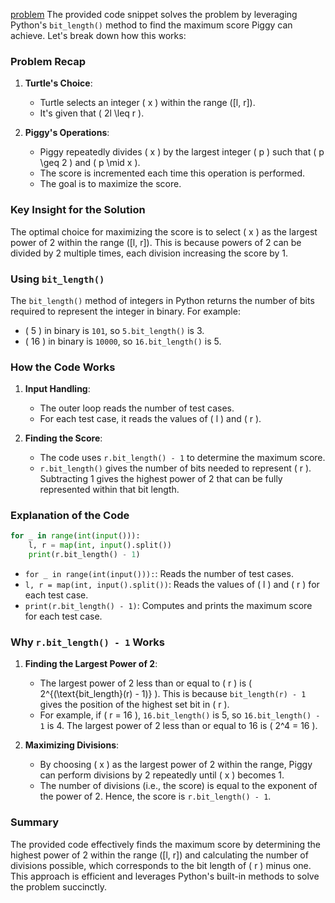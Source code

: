 [problem](https://codeforces.com/contest/1981/problem/A)
The provided code snippet solves the problem by leveraging Python's `bit_length()` method to find the maximum score Piggy can achieve. Let's break down how this works:

### Problem Recap
1. **Turtle's Choice**:
   - Turtle selects an integer \( x \) within the range \([l, r]\).
   - It's given that \( 2l \leq r \).

2. **Piggy's Operations**:
   - Piggy repeatedly divides \( x \) by the largest integer \( p \) such that \( p \geq 2 \) and \( p \mid x \).
   - The score is incremented each time this operation is performed.
   - The goal is to maximize the score.

### Key Insight for the Solution
The optimal choice for maximizing the score is to select \( x \) as the largest power of 2 within the range \([l, r]\). This is because powers of 2 can be divided by 2 multiple times, each division increasing the score by 1.

### Using `bit_length()`
The `bit_length()` method of integers in Python returns the number of bits required to represent the integer in binary. For example:
- \( 5 \) in binary is `101`, so `5.bit_length()` is 3.
- \( 16 \) in binary is `10000`, so `16.bit_length()` is 5.

### How the Code Works
1. **Input Handling**:
   - The outer loop reads the number of test cases.
   - For each test case, it reads the values of \( l \) and \( r \).

2. **Finding the Score**:
   - The code uses `r.bit_length() - 1` to determine the maximum score.
   - `r.bit_length()` gives the number of bits needed to represent \( r \). Subtracting 1 gives the highest power of 2 that can be fully represented within that bit length.

### Explanation of the Code
```python
for _ in range(int(input())):
    l, r = map(int, input().split())
    print(r.bit_length() - 1)
```

- `for _ in range(int(input())):`: Reads the number of test cases.
- `l, r = map(int, input().split())`: Reads the values of \( l \) and \( r \) for each test case.
- `print(r.bit_length() - 1)`: Computes and prints the maximum score for each test case.

### Why `r.bit_length() - 1` Works
1. **Finding the Largest Power of 2**:
   - The largest power of 2 less than or equal to \( r \) is \( 2^{(\text{bit_length}(r) - 1)} \). This is because `bit_length(r) - 1` gives the position of the highest set bit in \( r \).
   - For example, if \( r = 16 \), `16.bit_length()` is 5, so `16.bit_length() - 1` is 4. The largest power of 2 less than or equal to 16 is \( 2^4 = 16 \).

2. **Maximizing Divisions**:
   - By choosing \( x \) as the largest power of 2 within the range, Piggy can perform divisions by 2 repeatedly until \( x \) becomes 1.
   - The number of divisions (i.e., the score) is equal to the exponent of the power of 2. Hence, the score is `r.bit_length() - 1`.

### Summary
The provided code effectively finds the maximum score by determining the highest power of 2 within the range \([l, r]\) and calculating the number of divisions possible, which corresponds to the bit length of \( r \) minus one. This approach is efficient and leverages Python's built-in methods to solve the problem succinctly.